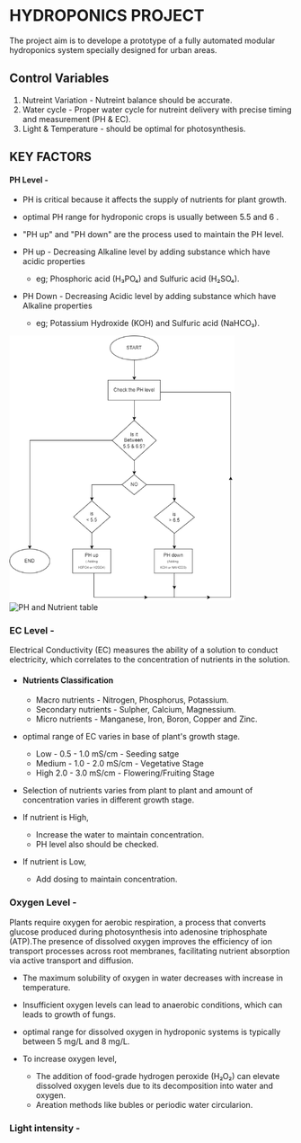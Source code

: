 # HYDROPONICS PROJECT

The project aim is to develope a prototype of a fully automated modular hydroponics system specially designed for urban areas.



## Control Variables


1. Nutreint Variation - Nutreint balance should be accurate.
2. Water cycle - Proper water cycle for nutreint delivery with precise timing and measurement (PH & EC).
3. Light & Temperature - should be optimal for photosynthesis.


## KEY FACTORS

#### PH Level -
-  PH is critical because it affects the supply of nutrients for plant growth.
- optimal PH range for hydroponic crops is usually between 5.5 and 6 .
- "PH up" and "PH down" are the process used to maintain the PH level.
- PH up - Decreasing Alkaline level by adding substance which have acidic properties
    - eg; Phosphoric acid (H₃PO₄) and Sulfuric acid (H₂SO₄). 

- PH Down - Decreasing Acidic level by adding substance which have Alkaline properties
    - eg; Potassium Hydroxide (KOH) and Sulfuric acid (NaHCO₃). 
        

<img src="https://github.com/sebinmpn/Home/blob/main/Hydroponics/Assets/PH%20level.drawio.png" alt="Hydroponics System" width="400"/>
<img src="https://hydrohowto.com/wp-content/uploads/2020/11/ph-hydroponics-solution-nutrient-availability.gif" alt="PH and Nutrient table" width="500"/>


### EC Level -
Electrical Conductivity (EC) measures the ability of a solution to conduct electricity, which correlates to the concentration of nutrients in the solution.

- #### Nutrients Classification
    - Macro nutrients - Nitrogen, Phosphorus, Potassium.
    - Secondary nutrients - Sulpher, Calcium, Magnessium.
    - Micro nutrients -  Manganese, Iron, Boron, Copper and Zinc.


- optimal range of EC varies in base of plant's growth stage.
    - Low - 0.5 - 1.0 mS/cm - Seeding satge
    - Medium  - 1.0 - 2.0 mS/cm - Vegetative Stage
    - High 2.0 - 3.0 mS/cm - Flowering/Fruiting Stage
    
-  Selection of nutrients varies from plant to plant and amount of concentration varies in different growth stage.
- If nutrient is High,
    - Increase the water to maintain concentration.
    - PH level also should be checked.
- If nutrient is Low,
    - Add dosing  to maintain concentration.

### Oxygen Level -
Plants require oxygen for aerobic respiration, a process that converts glucose produced during photosynthesis into adenosine triphosphate (ATP).The presence of dissolved oxygen improves the efficiency of ion transport processes across root membranes, facilitating nutrient absorption via active transport and diffusion.

-   The maximum solubility of oxygen in water decreases with increase in temperature.
-   Insufficient oxygen levels can lead to anaerobic conditions, which can leads to growth of fungs.
-   optimal range for dissolved oxygen in hydroponic systems is typically between 5 mg/L and 8 mg/L.

- To increase oxygen level,

    - The addition of food-grade hydrogen peroxide (H₂O₂) can elevate dissolved oxygen levels due to its decomposition into water and oxygen.
    - Areation methods like bubles or periodic water circularion.

### Light intensity -
